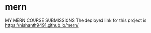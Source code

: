 # mern
MY MERN COURSE SUBMISSIONS
The deployed link for this project is https://nishanth9491.github.io/mern/
